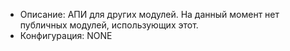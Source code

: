 + Описание: АПИ для других модулей. На данный момент нет публичных модулей, использующих этот.
+ Конфигурация: NONE
